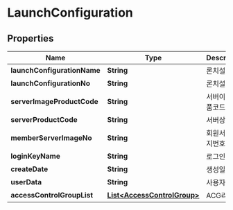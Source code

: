 
# LaunchConfiguration

## Properties
Name | Type | Description | Notes
------------ | ------------- | ------------- | -------------
**launchConfigurationName** | **String** | 론치설정명 |  [optional]
**launchConfigurationNo** | **String** | 론치설정번호 |  [optional]
**serverImageProductCode** | **String** | 서버이미지상품코드 |  [optional]
**serverProductCode** | **String** | 서버상품코드 |  [optional]
**memberServerImageNo** | **String** | 회원서버이미지번호 |  [optional]
**loginKeyName** | **String** | 로그인키명 |  [optional]
**createDate** | **String** | 생성일시 |  [optional]
**userData** | **String** | 사용자데이터 |  [optional]
**accessControlGroupList** | [**List&lt;AccessControlGroup&gt;**](AccessControlGroup.md) | ACG리스트 |  [optional]



